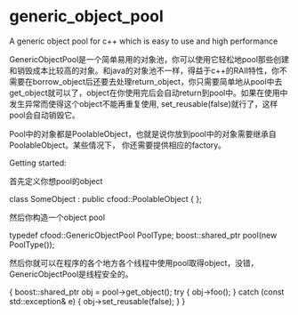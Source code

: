 generic_object_pool
===================

A generic object pool for c++ which is easy to use and high performance


GenericObjectPool是一个简单易用的对象池，你可以使用它轻松地pool那些创建和销毁成本比较高的对象。和java的对象池不一样，得益于c++的RAII特性，你不需要在borrow_object后还要去处理return_object，你只需要简单地从pool中去get_object就可以了，object在你使用完后会自动return到pool中。如果在使用中发生异常而使得这个object不能再重复使用, set_reusable(false)就行了，这样pool会自动销毁它。

Pool中的对象都是PoolableObject，也就是说你放到pool中的对象需要继承自PoolableObject。某些情况下，
你还需要提供相应的factory。

Getting started:

首先定义你想pool的object

class SomeObject : public cfood::PoolableObject<SomeObject> {
};

然后你构造一个object pool

typedef cfood::GenericObjectPool<SomeObject> PoolType;
boost::shared_ptr<PoolType> pool(new PoolType());

然后你就可以在程序的各个地方各个线程中使用pool取得object，没错，GenericObjectPool是线程安全的。

{
      boost::shared_ptr<SomeObject> obj = pool->get_object(); 
      try {
        obj->foo(); 
      }
      catch (const std::exception& e) {
        obj->set_reusable(false);
      }
}



